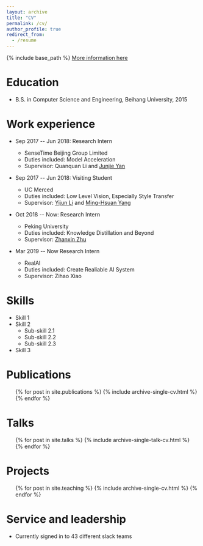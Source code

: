 ```yaml
---
layout: archive
title: "CV"
permalink: /cv/
author_profile: true
redirect_from:
  - /resume
---
```


{% include base_path %}
[More information here](http://SaberArthurus.github.io/files/Taskonomy.pdf)

Education
======
* B.S. in Computer Science and Engineering, Beihang University, 2015

Work experience
======
* Sep 2017 -- Jun 2018: Research Intern
  * SenseTime Beijing Group Limited
  * Duties included: Model Acceleration
  * Supervisor: Quanquan Li and [Junjie Yan](https://dblp.uni-trier.de/pers/hd/y/Yan:Junjie)

* Sep 2017 -- Jun 2018: Visiting Student
  * UC Merced
  * Duties included: Low Level Vision, Especially Style Transfer
  * Supervisor: [Yijun Li](https://sites.google.com/site/yijunlimaverick/) and [Ming-Hsuan Yang](http://faculty.ucmerced.edu/mhyang/)

* Oct 2018 -- Now: Research Intern
  * Peking University
  * Duties included: Knowledge Distillation and Beyond
  * Supervisor: [Zhanxin Zhu](https://sites.google.com/view/zhanxingzhu/home)

* Mar 2019 -- Now Research Intern
  * RealAI
  * Duties included: Create Realiable AI System
  * Supervisor: Zihao Xiao
  
Skills
======
* Skill 1
* Skill 2
  * Sub-skill 2.1
  * Sub-skill 2.2
  * Sub-skill 2.3
* Skill 3

Publications
======
  <ul>{% for post in site.publications %}
    {% include archive-single-cv.html %}
  {% endfor %}</ul>
  
Talks
======
  <ul>{% for post in site.talks %}
    {% include archive-single-talk-cv.html %}
  {% endfor %}</ul>
  
Projects
======
  <ul>{% for post in site.teaching %}
    {% include archive-single-cv.html %}
  {% endfor %}</ul>
  
Service and leadership
======
* Currently signed in to 43 different slack teams
